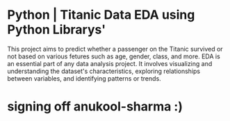 # Python | Titanic Data EDA using Python Librarys'
This project aims to predict whether a passenger on the Titanic survived or not based on various fetures such as age, gender, class, and more.
EDA is an essential part of any data analysis project. It involves visualizing and understanding the dataset's characteristics, exploring relationships between variables, and identifying patterns or trends.
# signing off anukool-sharma :)
